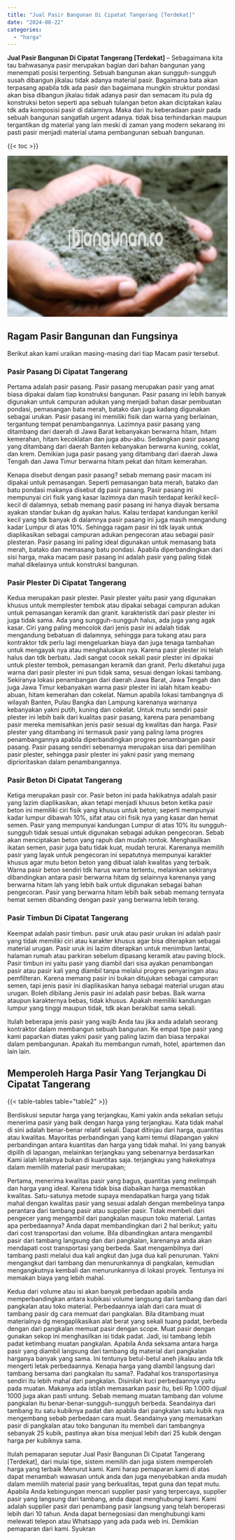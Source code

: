 ```yaml
---
title: "Jual Pasir Bangunan Di Cipatat Tangerang [Terdekat]"
date: "2024-08-22"
categories: 
  - "harga"
---
```


**Jual Pasir Bangunan Di Cipatat Tangerang \[Terdekat\]** – Sebagaimana kita tau bahwasanya pasir merupakan bagian dari bahan bangunan yang menempati posisi terpenting. Sebuah bangunan akan sungguh-sungguh susah dibangun jikalau tidak adanya material pasir. Bagaimana bata akan terpasang apabila tdk ada pasir dan bagaimana mungkin struktur pondasi akan bisa dibangun jikalau tidak adanya pasir dan semacam itu pula dg konstruksi beton seperti apa sebuah tulangan beton akan diciptakan kalau tdk ada komposisi pasir di dalamnya. Maka dari itu keberadaan pasir pada sebuah bangunan sangatlah urgent adanya. tidak bisa terhindarkan maupun tergantikan dg material yang lain meski di zaman yang modern sekarang ini pasti pasir menjadi material utama pembangunan sebuah bangunan.

{{< toc >}}

![Jual Pasir Bangunan Di Cipatat Tangerang [Terdekat]](/images/jual-pasir-bangunan-49.png)

## Ragam Pasir Bangunan dan Fungsinya

Berikut akan kami uraikan masing-masing dari tiap Macam pasir tersebut.

### Pasir Pasang Di Cipatat Tangerang

Pertama adalah pasir pasang. Pasir pasang merupakan pasir yang amat biasa dipakai dalam tiap konstruksi bangunan. Pasir pasang ini lebih banyak digunakan untuk campuran adukan yang menjadi bahan dasar pembuatan pondasi, pemasangan bata merah, batako dan juga kadang digunakan sebagai urukan. Pasir pasang ini memiliki fisik dan warna yang berlainan, tergantung tempat penambangannya. Lazimnya pasir pasang yang ditambang dari daerah di Jawa Barat kebanyakan berwarna hitam, hitam kemerahan, hitam kecoklatan dan juga abu-abu. Sedangkan pasir pasang yang ditambang dari daerah Banten kebanyakan berwarna kuning, coklat, dan krem. Demikian juga pasir pasang yang ditambang dari daerah Jawa Tengah dan Jawa Timur berwarna hitam pekat dan hitam kemerahan.

Kenapa disebut dengan pasir pasang? sebab memang pasir macam ini dipakai untuk pemasangan. Seperti pemasangan bata merah, batako dan batu pondasi makanya disebut dg pasir pasang. Pasir pasang ini mempunyai ciri fisik yang kasar lazimnya dan masih terdapat kerikil kecil-kecil di dalamnya, sebab memang pasir pasang ini hanya diayak bersama ayakan standar bukan dg ayakan halus. Kalau terdapat kandungan kerikil kecil yang tdk banyak di dalamnya pasir pasang ini juga masih mengandung kadar Lumpur di atas 10%. Sehingga ragam pasir ini tdk layak untuk diaplikasikan sebagai campuran adukan pengecoran atau sebagai pasir plesteran. Pasir pasang ini paling ideal digunakan untuk memasang bata merah, batako dan memasang batu pondasi. Apabila diperbandingkan dari sisi harga, maka macam pasir pasang ini adalah pasir yang paling tidak mahal dikelasnya untuk konstruksi bangunan.

### Pasir Plester Di Cipatat Tangerang

Kedua merupakan pasir plester. Pasir plester yaitu pasir yang digunakan khusus untuk memplester tembok atau dipakai sebagai campuran adukan untuk pemasangan keramik dan granit. karakteristik dari pasir plester ini juga tidak sama. Ada yang sungguh-sungguh halus, ada juga yang agak kasar. Ciri yang paling mencolok dari jenis pasir ini adalah tidak mengandung bebatuan di dalamnya, sehingga para tukang atau para kontraktor tdk perlu lagi mengeluarkan biaya dan juga tenaga tambahan untuk mengayak nya atau menghaluskan nya. Karena pasir plester ini telah halus dan tdk berbatu. Jadi sangat cocok sekali pasir plester ini dipakai untuk plester tembok, pemasangan keramik dan granit. Perlu diketahui juga warna dari pasir plester ini pun tidak sama, sesuai dengan lokasi tambang. Sekiranya lokasi penambangan dari daerah Jawa Barat, Jawa Tengah dan juga Jawa Timur kebanyakan warna pasir plester ini ialah hitam keabu-abuan, hitam kemerahan dan cokelat. Namun apabila lokasi tambangnya di wilayah Banten, Pulau Bangka dan Lampung karenanya warnanya kebanyakan yakni putih, kuning dan cokelat. Untuk mutu sendiri pasir plester ini lebih baik dari kualitas pasir pasang, karena para penambang pasir mereka memisahkan jenis pasir sesuai dg kwalitas dan harga. Pasir plester yang ditambang ini termasuk pasir yang paling lama progres penambangannya apabila diperbandingkan progres penambangan pasir pasang. Pasir pasang sendiri sebenarnya merupakan sisa dari pemilihan pasir plester, sehingga pasir plester ini yakni pasir yang memang diprioritaskan dalam penambangannya.

### Pasir Beton Di Cipatat Tangerang

Ketiga merupakan pasir cor. Pasir beton ini pada hakikatnya adalah pasir yang lazim diaplikasikan, akan tetapi menjadi khusus beton ketika pasir beton ini memiliki ciri fisik yang khusus untuk beton; seperti mempunyai kadar lumpur dibawah 10%, sifat atau ciri fisik nya yang kasar dan hemat semen. Pasir yang mempunyai kandungan Lumpur di atas 10% itu sungguh-sungguh tidak sesuai untuk digunakan sebagai adukan pengecoran. Sebab akan menciptakan beton yang rapuh dan mudah rontok. Menghasilkan ikatan semen, pasir juga batu tidak kuat, mudah terurai. Karenanya memilih pasir yang layak untuk pengecoran ini sepatutnya mempunyai karakter khusus agar mutu beton beton yang dibuat ialah kwalitas yang terbaik. Warna pasir beton sendiri tdk harus warna tertentu, melainkan sekiranya dibandingkan antara pasir berwarna hitam dg selainnya karenanya yang berwarna hitam lah yang lebih baik untuk digunakan sebagai bahan pengecoran. Pasir yang berwarna hitam lebih baik sebab memang ternyata hemat semen dibanding dengan pasir yang berwarna lebih terang.

### Pasir Timbun Di Cipatat Tangerang

Keempat adalah pasir timbun. pasir uruk atau pasir urukan ini adalah pasir yang tidak memiliki ciri atau karakter khusus agar bisa diterapkan sebagai material urugan. Pasir uruk ini lazim diterapkan untuk menimbun lantai, halaman rumah atau parkiran sebelum dipasang keramik atau paving block. Pasir timbun ini yaitu pasir yang diambil dari sisa ayakan penambangan pasir atau pasir kali yang diambil tanpa melalui progres penyaringan atau pemfilteran. Karena memang pasir ini bukan ditujukan sebagai campuran semen, tapi jenis pasir ini diaplikasikan hanya sebagai material urugan atau urugan. Boleh dibilang Jenis pasir ini adalah pasir bebas. Baik warna ataupun karakternya bebas, tidak khusus. Apakah memiliki kandungan lumpur yang tinggi maupun tidak, tdk akan berakibat sama sekali.

Itulah beberapa jenis pasir yang wajib Anda tau jika anda adalah seorang kontraktor dalam membangun sebuah bangunan. Ke empat tipe pasir yang kami paparkan diatas yakni pasir yang paling lazim dan biasa terpakai dalam pembangunan. Apakah itu membangun rumah, hotel, apartemen dan lain lain.

## Memperoleh Harga Pasir Yang Terjangkau Di Cipatat Tangerang

{{< table-tables table="table2" >}}

Berdiskusi seputar harga yang terjangkau, Kami yakin anda sekalian setuju menerima pasir yang baik dengan harga yang terjangkau. Kata tidak mahal di sini adalah benar-benar relatif sekali. Dapat ditinjau dari harga, quantitas atau kwalitas. Mayoritas perbandingan yang kami temui dilapangan yakni perbandingan antara kuantitas dan harga yang tidak mahal. Ini yang banyak dipilih di lapangan, melainkan terjangkau yang sebenarnya berdasarkan Kami ialah letaknya bukan di kuantitas saja. terjangkau yang hakekatnya dalam memilih material pasir merupakan;

Pertama, menerima kwalitas pasir yang bagus, quantitas yang melimpah dan harga yang ideal. Karena tidak bisa diabaikan harga memastikan kwalitas. Satu-satunya metode supaya mendapatkan harga yang tidak mahal dengan kwalitas pasir yang sesuai adalah dengan membelinya tanpa perantara dari tambang pasir atau supplier pasir. Tidak membeli dari pengecer yang mengambil dari pangkalan maupun toko material. Lantas apa perbedaannya? Anda dapat membandingkan dari 2 hal berikut; yaitu dari cost transportasi dan volume. Bila dibandingkan antara mengambil pasir dari tambang langsung dan dari pangkalan, karenanya anda akan mendapati cost transportasi yang berbeda. Saat mengambilnya dari tambang pasti melalui dua kali angkut dan juga dua kali penurunan. Yakni mengangkut dari tambang dan menurunkannya di pangkalan, kemudian mengangkutnya kembali dan menurunkannya di lokasi proyek. Tentunya ini memakan biaya yang lebih mahal.

Kedua dari volume atau isi akan banyak perbedaan apabila anda memperbandingkan antara kubikasi volume langsung dari tambang dan dari pangkalan atau toko material. Perbedaannya ialah dari cara muat di tambang pasir dg cara memuat dari pangkalan. Bila ditambang muat materialnya dg mengaplikasikan alat berat yang sekali tuang padat, berbeda dengan dari pangkalan memuat pasir dengan scope. Muat pasir dengan gunakan sekop ini menghasilkan isi tidak padat. Jadi, isi tambang lebih padat ketimbang muatan pangkalan. Apabila Anda seksama antara harga pasir yang diambil langsung dari tambang dg material dari pangkalan harganya banyak yang sama. Ini tentunya betul-betul aneh jikalau anda tdk mengerti letak perbedaannya. Kenapa harga yang diambil langsung dari tambang bersama dari pangkalan itu sama?. Padahal kos transportasinya sendiri itu lebih mahal dari pangkalan. Disinilah kuci perbedaannya yaitu pada muatan. Makanya ada istilah memasarkan pasir itu, beli Rp 1.000 dijual 1000 juga akan pasti untung. Sebab memang muatan tambang dan volume pangkalan itu benar-benar-sungguh-sungguh berbeda. Seandainya dari tambang itu satu kubiknya padat dan apabila dari pangkalan satu kubik nya mengembang sebab perbedaan cara muat. Seandainya yang memasarkan pasir di pangkalan atau toko bangunan itu membeli dari tambangnya sebanyak 25 kubik, pastinya akan bisa menjual lebih dari 25 kubik dengan harga per kubiknya sama.

Itulah pemaparan seputar Jual Pasir Bangunan Di Cipatat Tangerang \[Terdekat\], dari mulai tipe, sistem memilih dan juga sistem memperoleh harga yang terbaik Menurut kami. Kami harap pemaparan kami di atas dapat menambah wawasan untuk anda dan juga menyebabkan anda mudah dalam memilih material pasir yang berkualitas, tepat guna dan tepat mutu. Apabila Anda kebingungan mencari supplier pasir yang terpercaya, supplier pasir yang langsung dari tambang, anda dapat menghubungi kami. Kami adalah supplier pasir dari penambang pasir langsung yang telah beroperasi lebih dari 10 tahun. Anda dapat bernegosiasi dan menghubungi kami melewati telepon atau Whatsapp yang ada pada web ini. Demikian pemaparan dari kami. Syukran

